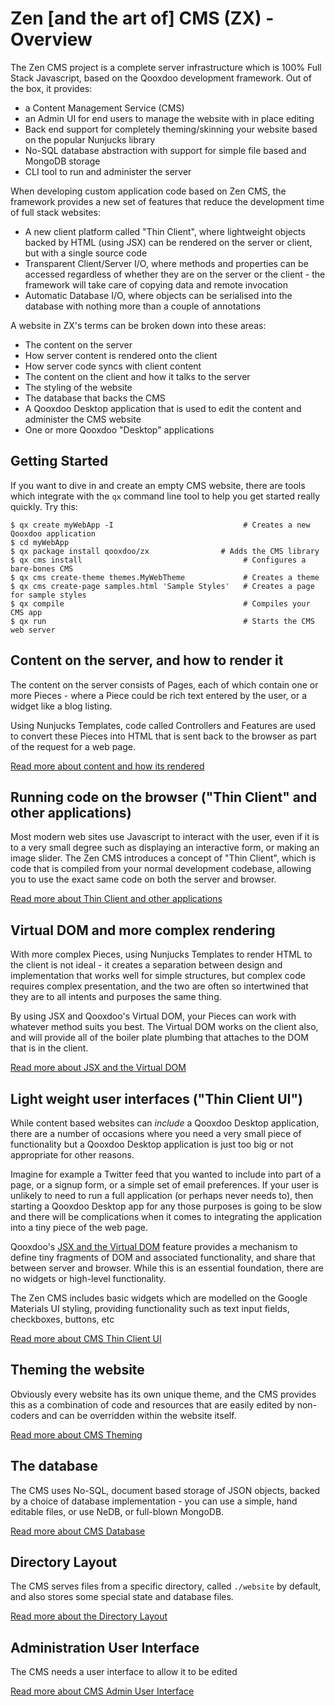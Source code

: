 # Zen [and the art of] CMS (ZX) - Overview

The Zen CMS project is a complete server infrastructure which is 100% Full Stack Javascript, based
on the Qooxdoo development framework. Out of the box, it provides:

- a Content Management Service (CMS)
- an Admin UI for end users to manage the website with in place editing
- Back end support for completely theming/skinning your website based on the popular Nunjucks library
- No-SQL database abstraction with support for simple file based and MongoDB storage
- CLI tool to run and administer the server

When developing custom application code based on Zen CMS, the framework provides a new set of features
that reduce the development time of full stack websites:

- A new client platform called "Thin Client", where lightweight objects backed by HTML (using JSX) can
  be rendered on the server or client, but with a single source code
- Transparent Client/Server I/O, where methods and properties can be accessed regardless of whether they
  are on the server or the client - the framework will take care of copying data and remote invocation
- Automatic Database I/O, where objects can be serialised into the database with nothing more than a couple
  of annotations

A website in ZX's terms can be broken down into these areas:

- The content on the server
- How server content is rendered onto the client
- How server code syncs with client content
- The content on the client and how it talks to the server
- The styling of the website
- The database that backs the CMS
- A Qooxdoo Desktop application that is used to edit the content and administer the CMS website
- One or more Qooxdoo "Desktop" applications

## Getting Started

If you want to dive in and create an empty CMS website, there are tools which integrate with
the `qx` command line tool to help you get started really quickly. Try this:

```
$ qx create myWebApp -I                             # Creates a new Qooxdoo application
$ cd myWebApp
$ qx package install qooxdoo/zx                # Adds the CMS library
$ qx cms install                                    # Configures a bare-bones CMS
$ qx cms create-theme themes.MyWebTheme             # Creates a theme
$ qx cms create-page samples.html 'Sample Styles'   # Creates a page for sample styles
$ qx compile                                        # Compiles your CMS app
$ qx run                                            # Starts the CMS web server
```

## Content on the server, and how to render it

The content on the server consists of Pages, each of which contain one or more Pieces - where
a Piece could be rich text entered by the user, or a widget like a blog listing.

Using Nunjucks Templates, code called Controllers and Features are used to convert these Pieces
into HTML that is sent back to the browser as part of the request for a web page.

[Read more about content and how its rendered](content.md)

## Running code on the browser ("Thin Client" and other applications)

Most modern web sites use Javascript to interact with the user, even if it is to a very small degree
such as displaying an interactive form, or making an image slider. The Zen CMS introduces a
concept of "Thin Client", which is code that is compiled from your normal development codebase, allowing
you to use the exact same code on both the server and browser.

[Read more about Thin Client and other applications](applications.md)

## Virtual DOM and more complex rendering

With more complex Pieces, using Nunjucks Templates to render HTML to the client is not ideal - it creates
a separation between design and implementation that works well for simple structures, but complex code
requires complex presentation, and the two are often so intertwined that they are to all intents and purposes
the same thing.

By using JSX and Qooxdoo's Virtual DOM, your Pieces can work with whatever method suits you best. The Virtual
DOM works on the client also, and will provide all of the boiler plate plumbing that attaches to the
DOM that is in the client.

[Read more about JSX and the Virtual DOM](virtual-dom.md)

## Light weight user interfaces ("Thin Client UI")

While content based websites can _include_ a Qooxdoo Desktop application, there are a number of occasions where
you need a very small piece of functionality but a Qooxdoo Desktop application is just too big or not appropriate
for other reasons.

Imagine for example a Twitter feed that you wanted to include into part of a page, or a signup form, or a
simple set of email preferences. If your user is unlikely to need to run a full application (or perhaps
never needs to), then starting a Qooxdoo Desktop app for any those purposes is going to be slow and there
will be complications when it comes to integrating the application into a tiny piece of the web page.

Qooxdoo's [JSX and the Virtual DOM](virtual-dom.md) feature provides a mechanism to define tiny fragments of
DOM and associated functionality, and share that between server and browser. While this is an essential
foundation, there are no widgets or high-level functionality.

The Zen CMS includes basic widgets which are modelled on the Google Materials UI styling, providing
functionality such as text input fields, checkboxes, buttons, etc

[Read more about CMS Thin Client UI](thin-client-ui.md)

## Theming the website

Obviously every website has its own unique theme, and the CMS provides this as a combination of code and
resources that are easily edited by non-coders and can be overridden within the website itself.

[Read more about CMS Theming](theming.md)

## The database

The CMS uses No-SQL, document based storage of JSON objects, backed by a choice of database implementation -
you can use a simple, hand editable files, or use NeDB, or full-blown MongoDB.

[Read more about CMS Database](database.md)

## Directory Layout

The CMS serves files from a specific directory, called `./website` by default, and also stores some special
state and database files.

[Read more about the Directory Layout](directories.md)

## Administration User Interface

The CMS needs a user interface to allow it to be edited

[Read more about CMS Admin User Interface](admin-ui.md)
